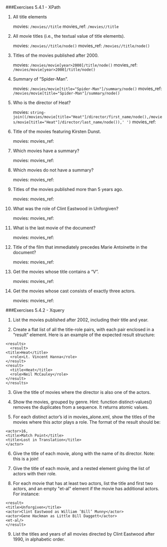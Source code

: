 ###Exercises 5.4.1 - XPath

1. All title elements
	
	movies: `/movies//title`
	movies_ref: `/movies//title`

2. All movie titles (i.e., the textual value of title elements).
	
	movies: `/movies//title/node()`
	movies_ref: `/movies//title/node()`
	
3. Titles of the movies published after 2000.

	movies: `/movies/movie[year>2000]/title/node()`
	movies_ref: `/movies/movie[year>2000]/title/node()`

4. Summary of “Spider-Man”.

	movies: `/movies/movie[title="Spider-Man"]/summary/node()`
	movies_ref: `/movies/movie[title="Spider-Man"]/summary/node()`

5. Who is the director of Heat?

	movies: `string-join((/movies/movie[title="Heat"]/director/first_name/node(),/movies/movie[title="Heat"]/director/last_name/node()),' ')`
	movies_ref: 

6. Title of the movies featuring Kirsten Dunst.

	movies:
	movies_ref:
	
7. Which movies have a summary?

	movies:
	movies_ref:
	
8. Which movies do not have a summary?

	movies:
	movies_ref:
	
9. Titles of the movies published more than 5 years ago.

	movies:
	movies_ref:
	
10. What was the role of Clint Eastwood in Unforgiven?

	movies:
	movies_ref:
	
11. What is the last movie of the document?

	movies:
	movies_ref:
	
12. Title of the film that immediately precedes Marie Antoinette in the document?

	movies:
	movies_ref:
	
13. Get the movies whose title contains a “V”.

	movies:
	movies_ref:
	
14. Get the movies whose cast consists of exactly three actors.

	movies:
	movies_ref:
	
###Exercises 5.4.2 - Xquery

1. List the movies published after 2002, including their title and year.

2. Create a flat list of all the title-role pairs, with each pair enclosed in a “result” element. Here is an example of the expected result structure:

```
<results>
  <result>
<title>Heat</title>
  <role>Lt. Vincent Hanna</role>
</result>
<result>
  <title>Heat</title>
  <role>Neil McCauley</role>
</result>
</results>
```

3. Give the title of movies where the director is also one of the actors.

4. Show the movies, grouped by genre. Hint: function distinct-values() removes the duplicates
from a sequence. It returns atomic values.

5. For each distinct actor’s id in movies_alone.xml, show the titles of the movies where this actor
plays a role. The format of the result should be:

```
<actor>16,
<title>Match Point</title>
<title>Lost in Translation</title>
</actor>

```


6. Give the title of each movie, along with the name of its director. Note: this is a join!


7.  Give the title of each movie, and a nested element <actors> giving the list of actors with their
role.


8. For each movie that has at least two actors, list the title and first two actors, and an empty "et-al" element if the movie has additional actors. For instance:

```
<result>
<title>Unforgiven</title>
<actor>Clint Eastwood as William ’Bill’ Munny</actor>
<actor>Gene Hackman as Little Bill Daggett</actor>
<et-al/>
</result>

```


9. List the titles and years of all movies directed by Clint Eastwood after 1990, in alphabetic order.
